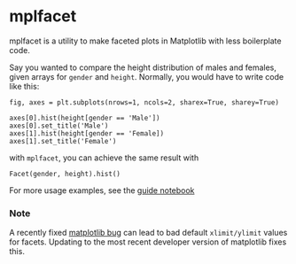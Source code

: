 mplfacet
========

mplfacet is a utility to make faceted plots in Matplotlib with less boilerplate code.

Say you wanted to compare the height distribution of males and females, given arrays for `gender` and `height`. Normally, you would have to write code like this:

```
fig, axes = plt.subplots(nrows=1, ncols=2, sharex=True, sharey=True)

axes[0].hist(height[gender == 'Male'])
axes[0].set_title('Male')
axes[1].hist(height[gender == 'Female])
axes[1].set_title('Female')
```

with `mplfacet`, you can achieve the same result with

```
Facet(gender, height).hist()
```

For more usage examples, see the [guide notebook](http://nbviewer.ipython.org/urls/raw.github.com/ChrisBeaumont/mplfacet/master/guide.ipynb)

### Note
A recently fixed [matplotlib bug](https://github.com/matplotlib/matplotlib/issues/2356) can lead to bad default `xlimit/ylimit` values for facets. Updating to the most recent developer version of matplotlib fixes this.